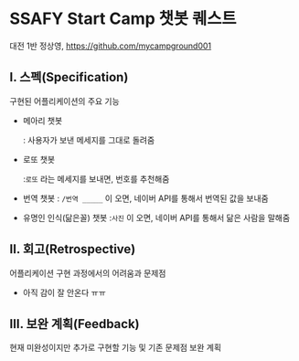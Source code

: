 # SSAFY Start Camp 챗봇 퀘스트
대전 1반 정상영, https://github.com/mycampground001






## Ⅰ. 스펙(Specification)

구현된 어플리케이션의 주요 기능

* 메아리 챗봇

  : 사용자가 보낸 메세지를 그대로 돌려줌

* 로또 챗봇

  :`로또` 라는 메세지를 보내면, 번호를 추천해줌

* 번역 챗봇
  : `/번역 _____` 이 오면, 네이버 API를 통해서 번역된 값을 보내줌

* 유명인 인식(닮은꼴) 챗봇
  :`사진` 이 오면, 네이버 API를 통해서 닮은 사람을 말해줌



## Ⅱ. 회고(Retrospective)

어플리케이션 구현 과정에서의 어려움과 문제점

* 아직 감이 잘 안온다 ㅠㅠ



## Ⅲ. 보완 계획(Feedback)

현재 미완성이지만 추가로 구현할 기능 및 기존 문제점 보완 계획


